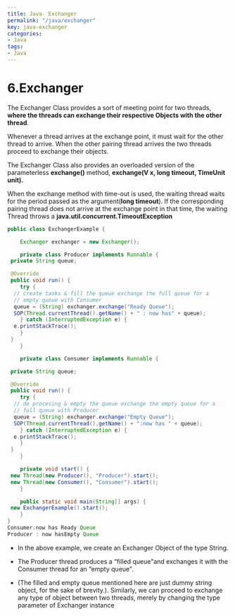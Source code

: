 ```yaml
---
title: Java- Exchanger
permalink: "/java/exchanger"
key: java-exchanger
categories:
- Java
tags:
- Java
---
```


6.Exchanger
============

The Exchanger Class provides a sort of meeting point for two threads, **where
the threads can exchange their respective Objects with the other thread**.

Whenever a thread arrives at the exchange point, it must wait for the other
thread to arrive. When the other pairing thread arrives the two threads proceed
to exchange their objects.

The Exchanger Class also provides an overloaded version of the parameterless
**exchange()** method, **exchange(V x, long timeout, TimeUnit unit).**

When the exchange method with time-out is used, the waiting thread waits for the
period passed as the argument(**long timeout**). If the corresponding pairing
thread does not arrive at the exchange point in that time, the waiting Thread
throws a **java.util.concurrent.TimeoutException**
```java
public class ExchangerExample {

	Exchanger exchanger = new Exchanger();

	private class Producer implements Runnable {
 private String queue;

 @Override
 public void run() {
 	try {
  // create tasks & fill the queue exchange the full queue for a
  // empty queue with Consumer
  queue = (String) exchanger.exchange("Ready Queue");
  SOP(Thread.currentThread().getName() + " : now has" + queue);
 	} catch (InterruptedException e) {
  e.printStackTrace();
 	}
 }
	}

	private class Consumer implements Runnable {

 private String queue;

 @Override
 public void run() {
 	try {
  // do procesing & empty the queue exchange the empty queue for a
  // full queue with Producer
  queue = (String) exchanger.exchange("Empty Queue");
  SOP(Thread.currentThread().getName() + ":now has " + queue);
 	} catch (InterruptedException e) {
  e.printStackTrace();
 	}
 }
	}

	private void start() {
 new Thread(new Producer(), "Producer").start();
 new Thread(new Consumer(), "Consumer").start();
	}

	public static void main(String[] args) {
 new ExchangerExample().start();
	}
}
Consumer:now has Ready Queue
Producer : now hasEmpty Queue
```

-   In the above example, we create an Exchanger Object of the type String.

-   The Producer thread produces a “filled queue"and exchanges it with the
    Consumer thread for an “empty queue".

-   (The filled and empty queue mentioned here are just dummy string object, for
    the sake of brevity.). Similarly, we can proceed to exchange any type of
    object between two threads, merely by changing the type parameter of
    Exchanger instance
